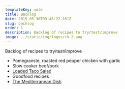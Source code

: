 ```yaml
---
templateKey: note
title: Backlog
date: 2019-05-30T03:46:22.161Z
slug: backlog
order: 1
description: Backlog of recipes to try/test/improve
image: ../static/img/logos/ch-2.png
---
```


Backlog of recipes to try/test/improve

- Pomegranste, roasted red pepper chicken with garlic
- Slow cooker beef/pork
- [Loaded Taco Salad](https://thetoastedpinenut.com/loaded-taco-salad/)
- Goodfood recipes
- [The Mediterranean Dish](https://www.themediterraneandish.com/category/entree/)
